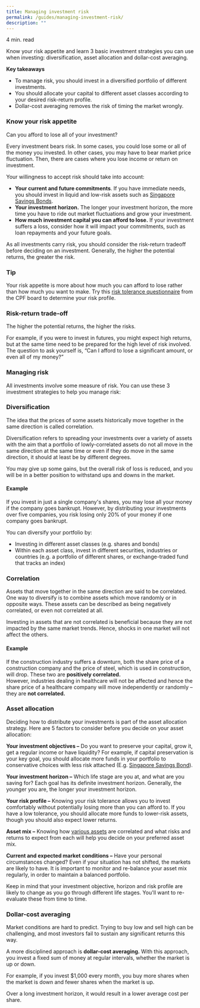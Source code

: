 ```yaml
---
title: Managing investment risk
permalink: /guides/managing-investment-risk/
description: ""
---
```

4 min. read

Know your risk appetite and learn 3 basic investment strategies you can use when investing: diversification, asset allocation and dollar-cost averaging.

**Key takeaways**

*   To manage risk, you should invest in a diversified portfolio of different investments.
*   You should allocate your capital to different asset classes according to your desired risk-return profile.
*   Dollar-cost averaging removes the risk of timing the market wrongly.

### Know your risk appetite

Can you afford to lose all of your investment?

Every investment bears risk. In some cases, you could lose some or all of the money you invested. In other cases, you may have to bear market price fluctuation. Then, there are cases where you lose income or return on investment.

Your willingness to accept risk should take into account:

*   **Your current and future commitments**. If you have immediate needs, you should invest in liquid and low-risk assets such as [Singapore Savings Bonds](https://www.mas.gov.sg/bonds-and-bills/Singapore-Savings-Bonds).
*   **Your investment horizon.** The longer your investment horizon, the more time you have to ride out market fluctuations and grow your investment.
*   **How much investment capital you can afford to lose.** If your investment suffers a loss, consider how it will impact your commitments, such as loan repayments and your future goals.

As all investments carry risk, you should consider the risk-return tradeoff before deciding on an investment. Generally, the higher the potential returns, the greater the risk.

### Tip

Your risk appetite is more about how much you can afford to lose rather than how much you want to make. Try this [risk tolerance questionnaire](https://www.cpf.gov.sg/content/dam/web/member/growing-your-savings/documents/Risk_Tolerance_Questionaire.pdf) from the CPF board to determine your risk profile.

### Risk-return trade-off

The higher the potential returns, the higher the risks.

For example, if you were to invest in futures, you might expect high returns, but at the same time need to be prepared for the high level of risk involved. The question to ask yourself is, “Can I afford to lose a significant amount, or even all of my money?”

### Managing risk

All investments involve some measure of risk. You can use these 3 investment strategies to help you manage risk:

### Diversification

The idea that the prices of some assets historically move together in the same direction is called correlation.

Diversification refers to spreading your investments over a variety of assets with the aim that a portfolio of lowly-correlated assets do not all move in the same direction at the same time or even if they do move in the same direction, it should at least be by different degrees.

You may give up some gains, but the overall risk of loss is reduced, and you will be in a better position to withstand ups and downs in the market.

#### Example

If you invest in just a single company's shares, you may lose all your money if the company goes bankrupt. However, by distributing your investments over five companies, you risk losing only 20% of your money if one company goes bankrupt.

You can diversify your portfolio by:

*   Investing in different asset classes (e.g. shares and bonds)
*   Within each asset class, invest in different securities, industries or countries (e.g. a portfolio of different shares, or exchange-traded fund that tracks an index)

### Correlation

Assets that move together in the same direction are said to be correlated. One way to diversify is to combine assets which move randomly or in opposite ways. These assets can be described as being negatively correlated, or even not correlated at all.

Investing in assets that are not correlated is beneficial because they are not impacted by the same market trends. Hence, shocks in one market will not affect the others.

#### Example

If the construction industry suffers a downturn, both the share price of a construction company and the price of steel, which is used in construction, will drop. These two are **positively correlated.**  
However, industries dealing in healthcare will not be affected and hence the share price of a healthcare company will move independently or randomly – they are **not correlated.**

### Asset allocation

Deciding how to distribute your investments is part of the asset allocation strategy. Here are 5 factors to consider before you decide on your asset allocation:

**Your investment objectives –** Do you want to preserve your capital, grow it, get a regular income or have liquidity? For example, if capital preservation is your key goal, you should allocate more funds in your portfolio to conservative choices with less risk attached (E.g. [Singapore Savings Bond](https://www.mas.gov.sg/bonds-and-bills/Singapore-Savings-Bonds)).

**Your investment horizon –** Which life stage are you at, and what are you saving for? Each goal has its definite investment horizon. Generally, the younger you are, the longer your investment horizon.

**Your risk profile –** Knowing your risk tolerance allows you to invest comfortably without potentially losing more than you can afford to. If you have a low tolerance, you should allocate more funds to lower-risk assets, though you should also expect lower returns.

**Asset mix –** Knowing how [various assets](/starter-packs/guide-to-types-of-investments) are correlated and what risks and returns to expect from each will help you decide on your preferred asset mix.

**Current and expected market conditions –** Have your personal circumstances changed? Even if your situation has not shifted, the markets are likely to have. It is important to monitor and re-balance your asset mix regularly, in order to maintain a balanced portfolio.

Keep in mind that your investment objective, horizon and risk profile are likely to change as you go through different life stages. You'll want to re-evaluate these from time to time.

### Dollar-cost averaging

Market conditions are hard to predict. Trying to buy low and sell high can be challenging, and most investors fail to sustain any significant returns this way.

A more disciplined approach is **dollar-cost averaging.** With this approach, you invest a fixed sum of money at regular intervals, whether the market is up or down.

For example, if you invest $1,000 every month, you buy more shares when the market is down and fewer shares when the market is up.

Over a long investment horizon, it would result in a lower average cost per share.